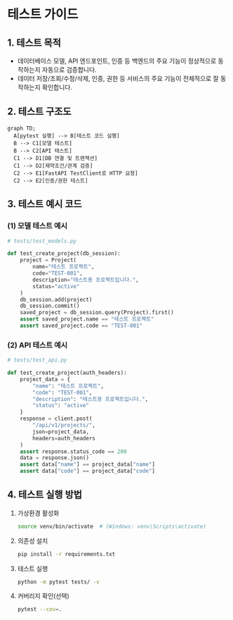 # 테스트 가이드

## 1. 테스트 목적
- 데이터베이스 모델, API 엔드포인트, 인증 등 백엔드의 주요 기능이 정상적으로 동작하는지 자동으로 검증합니다.
- 데이터 저장/조회/수정/삭제, 인증, 권한 등 서비스의 주요 기능이 전체적으로 잘 동작하는지 확인합니다.

## 2. 테스트 구조도

```mermaid
graph TD;
  A[pytest 실행] --> B[테스트 코드 실행]
  B --> C1[모델 테스트]
  B --> C2[API 테스트]
  C1 --> D1[DB 연결 및 트랜잭션]
  C1 --> D2[제약조건/관계 검증]
  C2 --> E1[FastAPI TestClient로 HTTP 요청]
  C2 --> E2[인증/권한 테스트]
```

## 3. 테스트 예시 코드

### (1) 모델 테스트 예시
```python
# tests/test_models.py

def test_create_project(db_session):
    project = Project(
        name="테스트 프로젝트",
        code="TEST-001",
        description="테스트용 프로젝트입니다.",
        status="active"
    )
    db_session.add(project)
    db_session.commit()
    saved_project = db_session.query(Project).first()
    assert saved_project.name == "테스트 프로젝트"
    assert saved_project.code == "TEST-001"
```

### (2) API 테스트 예시
```python
# tests/test_api.py

def test_create_project(auth_headers):
    project_data = {
        "name": "테스트 프로젝트",
        "code": "TEST-001",
        "description": "테스트용 프로젝트입니다.",
        "status": "active"
    }
    response = client.post(
        "/api/v1/projects/",
        json=project_data,
        headers=auth_headers
    )
    assert response.status_code == 200
    data = response.json()
    assert data["name"] == project_data["name"]
    assert data["code"] == project_data["code"]
```

## 4. 테스트 실행 방법

1. 가상환경 활성화
   ```bash
   source venv/bin/activate  # (Windows: venv\Scripts\activate)
   ```
2. 의존성 설치
   ```bash
   pip install -r requirements.txt
   ```
3. 테스트 실행
   ```bash
   python -m pytest tests/ -v
   ```
4. 커버리지 확인(선택)
   ```bash
   pytest --cov=.
   ``` 